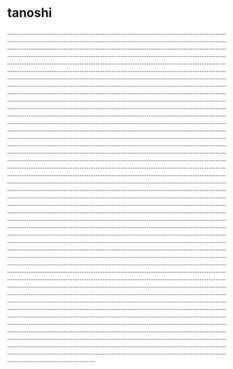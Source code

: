 # tanoshi
..................................................................................................................................................................................................................................................................................................................................................................................................................................................................................................................................................................................................................................................................................................................................................................................................................................................................................................................................................................................................................................................................................................................................................................................................................................................................................................................................................................................................................................................................................................................................................................................................................................................................................................................................................................................................................................................................................................................................................................................................................................................................................................................................................................................................................................................................................................................................................................................................................................................................................................................................................................................................................................................................................................................................................................................................................................................................................................................................................................................................................................................................................................................................................................................................................................................................................................................................................................................................................................................................................................................................................................................................................................................................................................................................................................................................................................................................................................................................................................................................................................................................................................................................................................................................................................................................................................................................................................................................................................................................................................................................................................................................................................................................................................................................................................................................................................................................................................................................................................................................................................................................................................................................................................................................................................................................................................................................................................................................................................................................................................................................................................................................................................................................................................................................